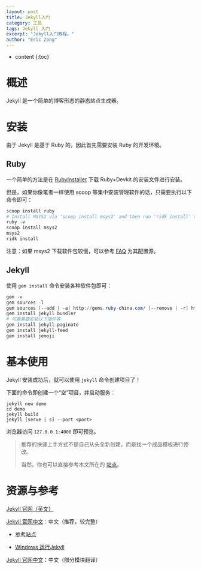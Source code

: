 ```yaml
---
layout: post
title: Jekyll入门
category: 工具
tags: Jekyll 入门
excerpt: "Jekyll入门教程。"
author: "Eric Zong"
---
```


* content
{:toc}

# 概述

Jekyll 是一个简单的博客形态的静态站点生成器。

# 安装

由于 Jekyll 是基于 Ruby 的，因此首先需要安装 Ruby 的开发环境。

## Ruby

一个简单的方法是在 [RubyInstaller](https://rubyinstaller.org/downloads/) 下载 Ruby+Devkit 的安装文件进行安装。

但是，如果你像笔者一样使用 scoop 等集中安装管理软件的话，只需要执行以下命令即可：

```powershell
scoop install ruby
# Install MSYS2 via 'scoop install msys2' and then run 'ridk install' to install the toolchain!
ruby -v
scoop install msys2
msys2
ridk install
```

注意：如果 msys2 下载软件包较慢，可以参考 [FAQ]({{site.url}}/references/jekyll-faq.html#msys2-%E9%85%8D%E7%BD%AE%E6%BA%90) 为其配置源。

## Jekyll

使用 `gem install` 命令安装各种软件包即可：

```powershell
gem -v
gem sources -l
gem sources [--add | -a] http://gems.ruby-china.com/ [--remove | -r] https://rubygems.org/
gem install jekyll bundler
# 可能需要安装以下插件等
gem install jekyll-paginate
gem install jekyll-feed
gem install jemoji
```

# 基本使用

Jekyll 安装成功后，就可以使用 `jekyll` 命令创建项目了！

下面的命令即创建一个“空”项目，并启动服务：

```shell
jekyll new demo
cd demo
jekyll build
jekyll [serve | s] --port <port>
```

浏览器访问 `127.0.0.1:4000` 即可预览。

> 推荐的快速上手方式不是自己从头全新创建，而是找一个成品模板进行修改。
>
> 当然，你也可以直接参考本文所在的 [站点](https://github.com/ericzong/ericzong.github.io)。

# 资源与参考

[Jekyll 官网（英文）](https://jekyllrb.com/)

[Jekyll 官网中文](http://jekyllcn.com/)：中文（推荐，较完整）

* [参考站点](http://jekyllcn.com/docs/sites/)

* [Windows 运行Jekyll](http://jekyllcn.com/docs/windows/)

[Jekyll 官网中文](https://www.jekyll.com.cn/)：中文（部分模块翻译）

